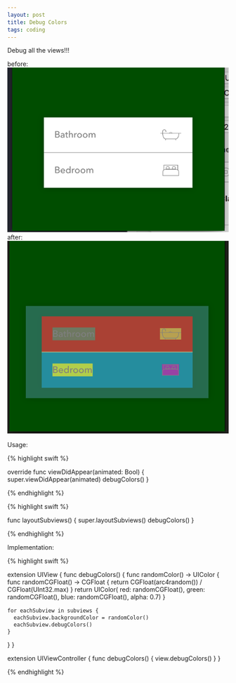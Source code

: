 ```yaml
---
layout: post
title: Debug Colors
tags: coding
---
```


Debug all the views!!!

before:
![before](/assets/debugColors-before.png)
after:
![after](/assets/debugColors-after.png)

Usage:

{% highlight swift %}

override func viewDidAppear(animated: Bool) {
  super.viewDidAppear(animated)
  debugColors()
}

{% endhighlight %}


{% highlight swift %}

func layoutSubviews() {
  super.layoutSubviews()
  debugColors()
}

{% endhighlight %}


Implementation:


{% highlight swift %}

extension UIView {
  func debugColors() {
    func randomColor() -> UIColor {
      func randomCGFloat() -> CGFloat {
        return CGFloat(arc4random()) / CGFloat(UInt32.max)
      }
      return UIColor(
        red: randomCGFloat(),
        green: randomCGFloat(),
        blue: randomCGFloat(),
        alpha: 0.7)
    }
    
    for eachSubview in subviews {
      eachSubview.backgroundColor = randomColor()
      eachSubview.debugColors()
    }
  }
}

extension UIViewController {
  func debugColors() {
    view.debugColors()
  }
}

{% endhighlight %}
